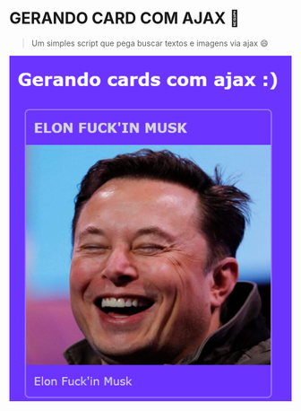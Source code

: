 # GERANDO CARD COM AJAX 🙂

> Um simples script que pega buscar textos e imagens via ajax :smile:

![Elon Musk](example.PNG)

